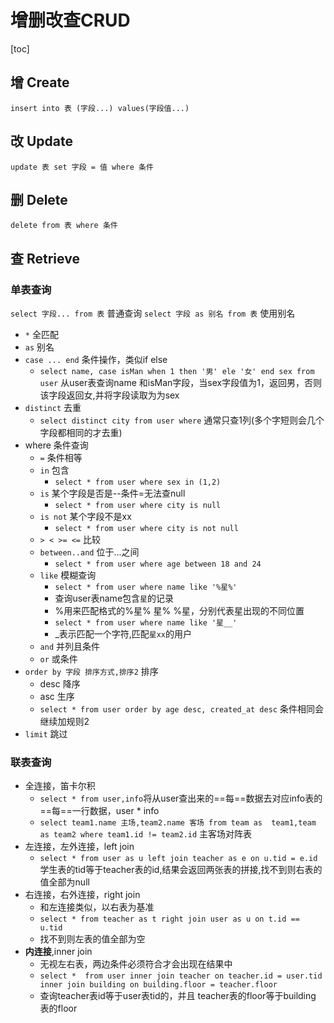 # 增删改查CRUD

[toc]

## 增 Create

`insert into 表 (字段...) values(字段值...)`

## 改 Update

`update 表 set 字段 = 值 where 条件`

## 删 Delete

`delete from 表 where 条件`

## 查 Retrieve

### 单表查询

`select 字段... from 表` 普通查询
`select 字段 as 别名 from 表` 使用别名

+ `*` 全匹配
+ `as` 别名
+ `case ... end` 条件操作，类似if else
  + `select name, case isMan when 1 then '男' ele '女' end sex from user` 从user表查询name 和isMan字段，当sex字段值为1，返回男，否则该字段返回女,并将字段读取为为sex
+ `distinct` 去重
  + `select distinct city from user where` 通常只查1列(多个字短则会几个字段都相同的才去重)
+ where 条件查询
  + `=` 条件相等
  + `in` 包含
    + `select * from user where sex in (1,2)`
  + `is` 某个字段是否是--条件=无法查null
    + `select * from user where city is null`
  + `is not` 某个字段不是xx
    + `select * from user where city is not null`
  + `> < >= <=` 比较
  + `between..and` 位于...之间
    + `select * from user where age between 18 and 24`
  + `like` 模糊查询
    + `select * from user where name like '%星%'`
    + 查询user表name包含`星`的记录
    + %用来匹配格式的%星% 星% %星，分别代表星出现的不同位置
    + `select * from user where name like '星__'`
    + _表示匹配一个字符,匹配`星xx`的用户
  + `and` 并列且条件
  + `or` 或条件
+ `order by 字段 排序方式,排序2` 排序
  + desc 降序
  + asc 生序
  + `select * from user order by age desc, created_at desc` 条件相同会继续加规则2
+ `limit` 跳过

### 联表查询

+ 全连接，笛卡尔积
  + `select * from user,info`将从user查出来的==每==数据去对应info表的==每==一行数据，user * info
  + `select team1.name 主场,team2.name 客场 from team as  team1,team as team2 where team1.id != team2.id` 主客场对阵表
+ 左连接，左外连接，left join
  + `select * from user as u left join teacher as e on u.tid = e.id` 学生表的tid等于teacher表的id,结果会返回两张表的拼接,找不到则右表的值全部为null
+ 右连接，右外连接，right join
  + 和左连接类似，以右表为基准
  + `select * from teacher as t right join user as u on t.id == u.tid`
  + 找不到则左表的值全部为空
+ **内连接**,inner join
  + 无视左右表，两边条件必须符合才会出现在结果中
  + `select *  from user inner join teacher on teacher.id = user.tid inner join building on building.floor = teacher.floor`
  + 查询teacher表id等于user表tid的，并且 teacher表的floor等于building 表的floor
